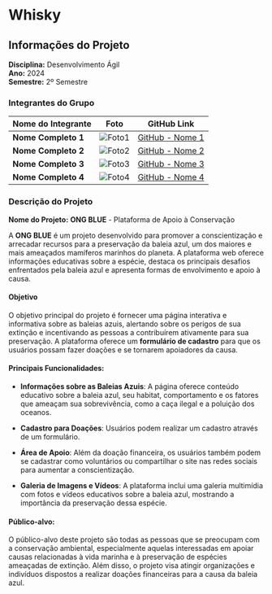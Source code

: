 # Whisky

## Informações do Projeto

**Disciplina:** Desenvolvimento Ágil  
**Ano:** 2024  
**Semestre:** 2º Semestre

### Integrantes do Grupo

| Nome do Integrante       | Foto                                              | GitHub Link                                 |
|--------------------------|---------------------------------------------------|---------------------------------------------|
| **Nome Completo 1**       | ![Foto1](caminho/para/foto1.jpg)                  | [GitHub - Nome 1](https://github.com/usuario1) |
| **Nome Completo 2**       | ![Foto2](caminho/para/foto2.jpg)                  | [GitHub - Nome 2](https://github.com/usuario2) |
| **Nome Completo 3**       | ![Foto3](caminho/para/foto3.jpg)                  | [GitHub - Nome 3](https://github.com/usuario3) |
| **Nome Completo 4**       | ![Foto4](caminho/para/foto4.jpg)                  | [GitHub - Nome 4](https://github.com/usuario4) |


### Descrição do Projeto

**Nome do Projeto:** **ONG BLUE** - Plataforma de Apoio à Conservação

A **ONG BLUE** é um projeto desenvolvido para promover a conscientização e arrecadar recursos para a preservação da baleia azul, um dos maiores e mais ameaçados mamíferos marinhos do planeta. A plataforma web oferece informações educativas sobre a espécie, destaca os principais desafios enfrentados pela baleia azul e apresenta formas de envolvimento e apoio à causa.

#### Objetivo

O objetivo principal do projeto é fornecer uma página interativa e informativa sobre as baleias azuis, alertando sobre os perigos de sua extinção e incentivando as pessoas a contribuírem ativamente para sua preservação. A plataforma oferece um **formulário de cadastro** para que os usuários possam fazer doações e se tornarem apoiadores da causa.

#### Principais Funcionalidades:

- **Informações sobre as Baleias Azuis**: A página oferece conteúdo educativo sobre a baleia azul, seu habitat, comportamento e os fatores que ameaçam sua sobrevivência, como a caça ilegal e a poluição dos oceanos.
  
- **Cadastro para Doações**: Usuários podem realizar um cadastro através de um formulário. 

- **Área de Apoio**: Além da doação financeira, os usuários também podem se cadastrar como voluntários ou compartilhar o site nas redes sociais para aumentar a conscientização.

- **Galeria de Imagens e Vídeos**: A plataforma inclui uma galeria multimídia com fotos e vídeos educativos sobre a baleia azul, mostrando a importância da preservação dessa espécie.

#### Público-alvo:

O público-alvo deste projeto são todas as pessoas que se preocupam com a conservação ambiental, especialmente aquelas interessadas em apoiar causas relacionadas à vida marinha e à preservação de espécies ameaçadas de extinção. Além disso, o projeto visa atingir organizações e indivíduos dispostos a realizar doações financeiras para a causa da baleia azul.


